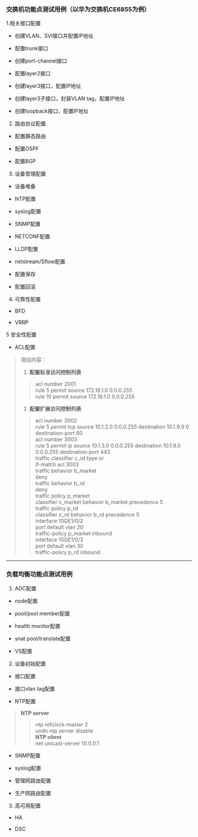 ### 交换机功能点测试用例（以华为交换机CE6855为例）
1.相关接口配置
- 创建VLAN、SVI接口并配置IP地址

- 配置trunk接口

- 创建port-channel接口

- 配置layer2接口

- 创建layer3接口，配置IP地址

- 创建layer3子接口，封装VLAN tag，配置IP地址

- 创建loopback接口，配置IP地址

2. 路由协议配置
- 配置静态路由

- 配置OSPF

- 配置BGP

3. 设备管理配置
- 设备堆叠

- NTP配置

- syslog配置

- SNMP配置

- NETCONF配置

- LLDP配置

- netstream/Sflow配置

- 配置保存

- 配置回滚

4. 可靠性配置
- BFD

- VRRP

5 安全性配置
- ACL配置
> 测试内容：
> 1. **配置标准访问控制列表**
> > acl number 2001  
> > rule 5 permit source 172.16.1.0 0.0.0.255  
> > rule 10 permit source 172.16.1.0 0.0.0.255  
> 2. **配置扩展访问控制列表**
> > acl number 3002  
> >  rule 5 permit tcp source 10.1.2.0 0.0.0.255 destination 10.1.9.9 0 destination-port 80  
> > acl number 3003  
> >  rule 5 permit ip source 10.1.3.0 0.0.0.255 destination 10.1.9.0 0.0.0.255 destination-port 443  
> > traffic classifier c_rd type or  
> >  if-match acl 3003  
> > traffic behavior b_market  
> >  deny  
> > traffic behavior b_rd  
> >  deny  
> > traffic policy p_market  
> >  classifier c_market behavior b_market precedence 5  
> > traffic policy p_rd  
> >  classifier c_rd behavior b_rd precedence 5  
> > interface 10GE1/0/2  
> >  port default vlan 20  
> >  traffic-policy p_market inbound  
> > interface 10GE1/0/3  
> >  port default vlan 30  
> >  traffic-policy p_rd inbound  


* * *
### 负载均衡功能点测试用例
1. ADC配置
- node配置

- pool/pool member配置

- health monitor配置

- snat pool/translate配置

- VS配置

2. 设备初始配置
- 接口配置

- 接口vlan tag配置

- NTP配置
>**NTP server**
> >ntp refclock-master 2  
> >undo ntp server disable  
>**NTP client**  
> >net unicast-server 10.0.0.1
- SNMP配置

- syslog配置

- 管理网路由配置

- 生产网路由配置

3. 高可用配置
- HA

- DSC
